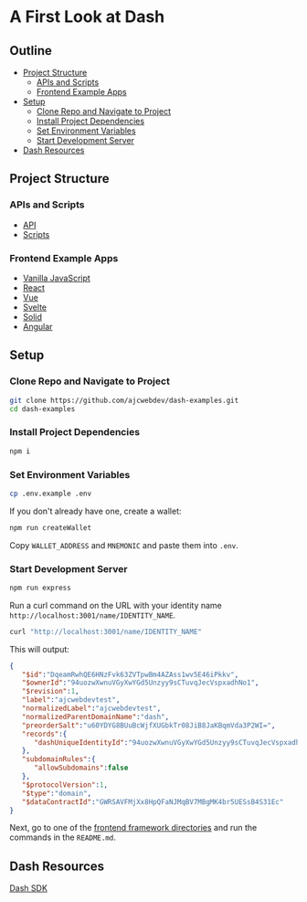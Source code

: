 # A First Look at Dash

## Outline

- [Project Structure](#project-structure)
  - [APIs and Scripts](#apis-and-scripts)
  - [Frontend Example Apps](#frontend-example-apps)
- [Setup](#setup)
  - [Clone Repo and Navigate to Project](#clone-repo-and-navigate-to-project)
  - [Install Project Dependencies](#install-project-dependencies)
  - [Set Environment Variables](#set-environment-variables)
  - [Start Development Server](#start-development-server)
- [Dash Resources](#dash-resources)

## Project Structure

### APIs and Scripts

- [API](https://github.com/ajcwebdev/dash-examples/tree/main/api)
- [Scripts](https://github.com/ajcwebdev/dash-examples/tree/main/scripts)

### Frontend Example Apps

- [Vanilla JavaScript](https://github.com/ajcwebdev/dash-examples/tree/main/javascript)
- [React](https://github.com/ajcwebdev/dash-examples/tree/main/react)
- [Vue](https://github.com/ajcwebdev/dash-examples/tree/main/vue)
- [Svelte](https://github.com/ajcwebdev/dash-examples/tree/main/svelte)
- [Solid](https://github.com/ajcwebdev/dash-examples/tree/main/solid)
- [Angular](https://github.com/ajcwebdev/dash-examples/tree/main/angular)

## Setup

### Clone Repo and Navigate to Project

```bash
git clone https://github.com/ajcwebdev/dash-examples.git
cd dash-examples
```

### Install Project Dependencies

```bash
npm i
```

### Set Environment Variables

```bash
cp .env.example .env
```

If you don't already have one, create a wallet:

```bash
npm run createWallet
```

Copy `WALLET_ADDRESS` and `MNEMONIC` and paste them into `.env`.

### Start Development Server

```bash
npm run express
```

Run a curl command on the URL with your identity name `http://localhost:3001/name/IDENTITY_NAME`.

```bash
curl "http://localhost:3001/name/IDENTITY_NAME"
```

This will output:

```json
{
   "$id":"DqeamRwhQE6HNzFvk63ZVTpwBm4AZAss1wv5E46iPkkv",
   "$ownerId":"94uozwXwnuVGyXwYGd5Unzyy9sCTuvqJecVspxadhNo1",
   "$revision":1,
   "label":"ajcwebdevtest",
   "normalizedLabel":"ajcwebdevtest",
   "normalizedParentDomainName":"dash",
   "preorderSalt":"u60YDYG8BUuBcWjfXUGbkTr08JiB8JaKBqmVda3P2WI=",
   "records":{
      "dashUniqueIdentityId":"94uozwXwnuVGyXwYGd5Unzyy9sCTuvqJecVspxadhNo1"
   },
   "subdomainRules":{
      "allowSubdomains":false
   },
   "$protocolVersion":1,
   "$type":"domain",
   "$dataContractId":"GWRSAVFMjXx8HpQFaNJMqBV7MBgMK4br5UESsB4S31Ec"
}
```

Next, go to one of the [frontend framework directories](#frontend-example-apps) and run the commands in the `README.md`.

## Dash Resources

[Dash SDK](https://github.com/dashpay/platform/tree/master/packages/js-dash-sdk/docs)
